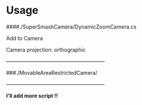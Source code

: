 # Usage

####./SuperSmashCamera/DynamicZoomCamera.cs

Add to Camera

Camera projection: orthographic


———————————————————

###./MovableAreaRestrictedCamera/


———————————————————

**I'll add more script !!**
